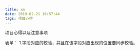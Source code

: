 ```yaml
---
title: xm
date: 2019-02-21 16:57:44
tags: 项目心得
---
```


项目心得以及注意事项

<!-- more -->

表单：
1.字段对应的校验，并且在该字段对应出现的位置要同步校验。
